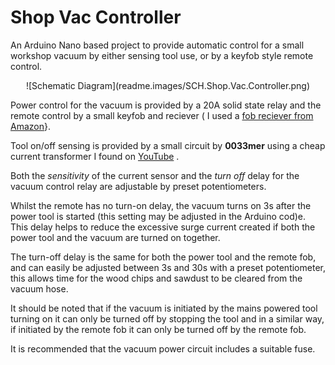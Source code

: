 # Shop Vac Controller

 An Arduino Nano based project to provide automatic control for a small workshop vacuum by either sensing tool use, or by a keyfob style remote control.
<p align="center">
![Schematic Diagram](readme.images/SCH.Shop.Vac.Controller.png)

 Power control for the vacuum is provided by a 20A solid state relay and the remote control by a small keyfob and reciever ( I used a [fob reciever from Amazon](https://www.amazon.co.uk/gp/product/B08SHQ749R/)}.

Tool on/off sensing is provided by a small circuit by **0033mer** using a cheap current transformer  I found on [YouTube](https://www.youtube.com/watch?v=gvBVxQGS_OU&t=280s) .

Both the *sensitivity* of the current sensor and the *turn off* delay for the vacuum control relay are adjustable by preset potentiometers.

Whilst the remote has no turn-on delay, the vacuum turns on 3s after the power tool is started (this setting may be adjusted in the Arduino cod)e. This delay helps to reduce the excessive surge current created if both the power tool and the vacuum are turned on together.

The turn-off delay is the same for both the power tool and the remote fob, and can easily be adjusted between 3s and 30s with a preset potentiometer, this allows time for the wood chips and sawdust to be cleared from the vacuum hose.

It should be noted that if the vacuum is initiated by the mains powered tool turning on it can only be turned off by stopping the tool and in a similar way, if initiated by the remote fob it can only be turned off by the remote fob.

It is recommended that the vacuum power circuit includes a suitable fuse.
